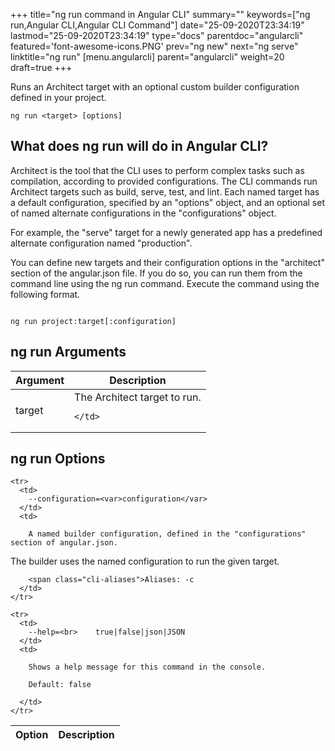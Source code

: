 +++
title="ng run command in Angular CLI"
summary=""
keywords=["ng run,Angular CLI,Angular CLI Command"]
date="25-09-2020T23:34:19"
lastmod="25-09-2020T23:34:19"
type="docs"
parentdoc="angularcli"
featured='font-awesome-icons.PNG'
prev="ng new"
next="ng serve"
linktitle="ng run"
[menu.angularcli]
parent="angularcli"
weight=20
draft=true
+++

Runs an Architect target with an optional custom builder configuration defined in your project.

```
ng run <target> [options]
```

## What does ng run will do in Angular CLI?

Architect is the tool that the CLI uses to perform complex tasks such as compilation, according to provided configurations. The CLI commands run Architect targets such as build, serve, test, and lint. Each named target has a default configuration, specified by an "options" object, and an optional set of named alternate configurations in the "configurations" object.

For example, the "serve" target for a newly generated app has a predefined alternate configuration named "production".

You can define new targets and their configuration options in the "architect" section of the angular.json file. If you do so, you can run them from the command line using the ng run command. Execute the command using the following format.

```

ng run project:target[:configuration]
```

## ng run Arguments

<div class='table-responsive'><table class='table'>

  <thead>
    <tr>
      <th>Argument</th>
      <th>Description</th>
    </tr>
  </thead>
  <tbody>
  
  <tr>
    <td>target</td>
    <td>
      The Architect target to run.

      
    </td>
  </tr>
  
  </tbody>

</table></div>

## ng run Options

<div class='table-responsive'><table class='table'>

  <thead>
    <tr>
      <th>Option</th>
      <th>Description</th>
    </tr>
  </thead>
  <tbody>
  
    <tr>
      <td>
        --configuration=<var>configuration</var>
      </td>
      <td>
        
        A named builder configuration, defined in the "configurations" section of angular.json.
The builder uses the named configuration to run the given target.

        
        <span class="cli-aliases">Aliases: -c
      </td>
    </tr>
  
    <tr>
      <td>
        --help=<br>    true|false|json|JSON
      </td>
      <td>
        
        Shows a help message for this command in the console.

        Default: false
        
      </td>
    </tr>
  
  </tbody>

</table></div>



